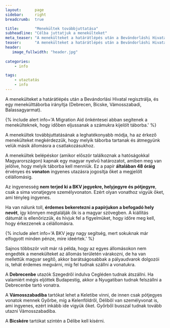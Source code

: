 ```yaml
---
layout:      page
sidebar:     right
breadcrumb:  true

title:       "Menekültek továbbjuttatása"
subheadline: "Célba juttatjuk a menekülteket"
meta_teaser: "A menekülteket a határátlépés után a Bevándorláshi Hivatal regisztrálja, és egy menekülttáborba irányítja. A táborokba tartó útjukon számos helyen és alkalommal tudunk a menekülteknek segíteni."
teaser:      "A menekülteket a határátlépés után a Bevándorláshi Hivatal regisztrálja, és egy menekülttáborba irányítja. A táborokba tartó útjukon számos helyen és alkalommal tudunk a menekülteknek segíteni."
header:
   image_fullwidth: "header.jpg"
   
categories:
    - info

tags:
    - utaztatás
    - info
---
```

A menekülteket a határátlépés után a Bevándorlási Hivatal regisztrálja, és egy menekülttáborba irányítja (Debrecen, Bicske, Vámosszabadi, Balassagyarmat).

{% include alert info='A Migration Aid önkéntesei abban segítenek a menekülteknek, hogy időben eljussanak a számukra kijelölt táborba.' %}

A menekültek továbbjuttatásának a leghatékonyabb módja, ha az érkező menekülteket megkérdezzük, hogy melyik táborba tartanak és átmegyünk velük másik állomásra a csatlakozásukhoz.

A menekültek belépéskor (amikor először találkoznak a hatóságokkal Magyarországon) kapnak egy magyar nyelvű határozatot, amiben meg van jelölve, hogy melyik táborba kell menniük. Ez a papír **általában 48 óráig** érvényes és **vonaton** ingyenes utazásra jogosítja őket a megjelölt célállomásig.

Az ingyenesség **nem terjed ki a BKV jegyekre, helyjegyre és pótjegyre**, csak a sima vonatjegyre személyvonaton. Ezért olyan vonathoz vigyük őket, ami tényleg ingyenes.

Ha van nálunk toll, **érdemes bekeretezni a papírjukon a befogadó hely nevét**, így könnyen megtalálják ők is a magyar szövegben. A kiállítás dátumát is ellenőrizzük, és hívjuk fel a figyelmüket, hogy időre meg kell, hogy érkezzenek a célállomásra.

{% include alert info='A BKV jegy nagy segítség, mert sokuknak már elfogyott minden pénze, mire ideértek.' %}

Sajnos többször volt már rá példa, hogy az egyes állomásokon nem engedték a menekülteket az állomás területén várakozni, de ha van mellettük magyar segítő, akkor barátságosabbak a pályaudvarok dolgozói is, tehát érdemes megvárni, míg fel tudnak szállni a vonatukra.

A **Debrecenbe** utazók Szegedről indulva Cegléden tudnak átszállni. Ha valamiért mégis eljöttek Budapestig, akkor a Nyugatiban tudnak felszállni a Debrecenbe tartó vonatra.

A **Vámosszabadiba** tartókat lehet a Keletibe vinni, de innen csak pótjegyes vonatok mennek Győrbe, míg a Kelenföldről, Déliből van személyvonat is, ami ingyenes, ezért inkább ide vigyük őket. Győrből busszal tudnak tovább utazni Vámosszabadiba.

A **Bicskére** tartókat szintén a Délibe kell kísérni.
